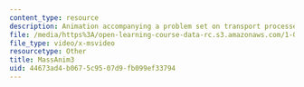 ```yaml
---
content_type: resource
description: Animation accompanying a problem set on transport processes in the environment.
file: /media/https%3A/open-learning-course-data-rc.s3.amazonaws.com/1-061-transport-processes-in-the-environment-fall-2008/44673ad4b0675c9507d9fb099ef33794_MassAnim3.AVI
file_type: video/x-msvideo
resourcetype: Other
title: MassAnim3
uid: 44673ad4-b067-5c95-07d9-fb099ef33794
---
```

